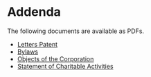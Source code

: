 # Addenda

The following documents are available as PDFs.

* [Letters Patent](./files/addenda/TMAC-Addenda-1-Letters-Patent.pdf)
* [Bylaws](./files/addenda/TMAC-Addenda-2-By-Law-Number-1.pdf)
* [Objects of the Corporation](./files/addenda/TMAC-Addenda-3-Objects-and-Powers-of-Corporation.pdf)
* [Statement of Charitable Activities](./files/addenda/TMAC-Addenda-4-Statement-of-Charitable-Activities.pdf)
